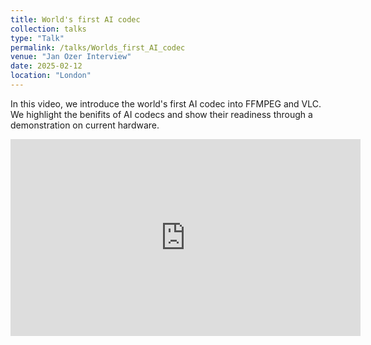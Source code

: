 ```yaml
---
title: World's first AI codec
collection: talks
type: "Talk"
permalink: /talks/Worlds_first_AI_codec
venue: "Jan Ozer Interview"
date: 2025-02-12
location: "London"
---
```


In this video, we introduce the world's first AI codec into FFMPEG and VLC. We highlight the benifits of AI codecs and show their readiness through a demonstration on current hardware.  

<iframe width="560" height="315" src="https://www.youtube.com/embed/Bk8iCrvZt5w" frameborder="0" allow="accelerometer; autoplay; clipboard-write; encrypted-media; gyroscope; picture-in-picture" allowfullscreen></iframe>

